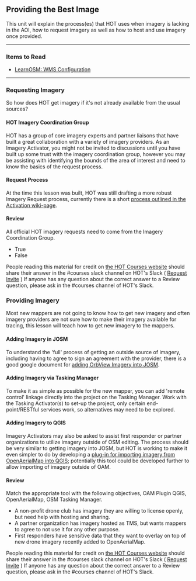 ## Providing the Best Image

This unit will explain the process(es) that HOT uses when imagery is lacking in the AOI, how to request imagery as well as how to host and use imagery once provided.

---

### Items to Read
* [LearnOSM: WMS Configuration](http://courses.hotosm.org/mod/url/view.php?id=129)

---

### Requesting Imagery

So how does HOT get imagery if it's not already available from the usual sources?

#### HOT Imagery Coordination Group

HOT has a group of core imagery experts and partner liaisons that have built a great collaboration with a variety of imagery providers. As an Imagery Activator, you might not be invited to discussions until you have built up some trust with the imagery coordination group, however you may be assisting with identifying the bounds of the area of interest and need to know the basics of the request process.

#### Request Process

At the time this lesson was built, HOT was still drafting a more robust Imagery Request process, currently there is a short [process outlined in the Activation wiki-page](http://wiki.openstreetmap.org/wiki/HOT_activation#Imagery_Coordination).

#### Review

All official HOT imagery requests need to come from the Imagery Coordination Group.
* True
* False

People reading this material for credit on [the HOT Courses website](http://courses.hotosm.org/) should share their answer in the #courses slack channel on HOT's Slack ( [Request Invite](http://slack.hotosm.org) ) If anyone has any question about the correct answer to a Review question, please ask in the #courses channel of HOT's Slack.


### Providing Imagery

Most new mappers are not going to know how to get new imagery and often imagery providers are not sure how to make their imagery available for tracing, this lesson will teach how to get new imagery to the mappers.

#### Adding Imagery in JOSM

To understand the 'full' process of getting an outside source of imagery, including having to agree to sign an agreement with the provider, there is a good google document for [adding OrbView Imagery into JOSM](https://docs.google.com/document/d/1MB8h-5oyvygEHl213OzkMWN-HpV83b4bb0xzzDXffO4/edit).

#### Adding Imagery via Tasking Manager

To make it as simple as possible for the new mapper, you can add 'remote control' linkage directly into the project on the Tasking Manager. Work with the Tasking Activator(s) to set-up the project, only certain end-point/RESTful services work, so alternatives may need to be explored.

#### Adding Imagery to QGIS

Imagery Activators may also be asked to assist first responder or partner organizations to utilize imagery outside of OSM editing. The process should be very similar to getting imagery into JOSM, but HOT is working to make it even simpler to do by developing a [plug-in for importing imagery from OpenAerialMap into QGIS](https://github.com/hotosm/oam-qgis-plugin); potentially this tool could be developed further to allow importing of imagery outside of OAM.

#### Review

Match the appropriate tool with the following objectives, OAM Plugin QGIS, OpenAerialMap, OSM Tasking Manager.

* A non-profit drone club has imagery they are willing to license openly, but need help with hosting and sharing.
* A partner organization has imagery hosted as TMS, but wants mappers to agree to not use it for any other purpose.
* First responders have sensitive data that they want to overlay on top of new drone imagery recently added to OpenAerialMap.

People reading this material for credit on [the HOT Courses website](http://courses.hotosm.org/) should share their answer in the #courses slack channel on HOT's Slack ( [Request Invite](http://slack.hotosm.org) ) If anyone has any question about the correct answer to a Review question, please ask in the #courses channel of HOT's Slack.




